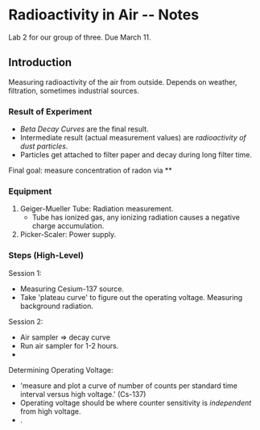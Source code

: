 # Radioactivity in Air -- Notes

Lab 2 for our group of three. Due March 11. 

## Introduction	

Measuring radioactivity of the air from outside. Depends on weather, filtration, sometimes industrial sources.

### Result of Experiment

* *Beta Decay Curves* are the final result.
* Intermediate result (actual measurement values) are *radioactivity of dust particles*. 
* Particles get attached to filter paper and decay during long filter time.

Final goal: measure concentration of radon via **

### Equipment

1. Geiger-Mueller Tube: Radiation measurement.
	* Tube has ionized gas, any ionizing radiation causes a negative charge accumulation.
2. Picker-Scaler: Power supply.

### Steps (High-Level)

Session 1: 
* Measuring Cesium-137 source. 
* Take 'plateau curve' to figure out the operating voltage.
 Measuring background radiation.

Session 2:
* Air sampler => decay curve
* Run air sampler for 1-2 hours. 
* 

Determining Operating Voltage: 
* 'measure and plot a curve of number of counts per standard time interval versus high voltage.' (Cs-137)
* Operating voltage should be where counter sensitivity is *independent* from high voltage.
* .
